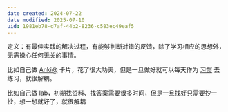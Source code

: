 ```yaml
---
date created: 2024-07-22
date modified: 2025-07-10
uid: 1981eb78-d7af-44b2-8236-c583ec49eaf5
---
```


定义：有最佳实践的解决过程，有能够判断对错的反馈，除了学习相应的思想外，无需操心任何无关的事情。

比如自己做 [Anki@](Anki@.md) 卡片，花了很大功夫，但是一旦做好就可以每天作为 [习惯](习惯) 去练习，就很解耦。

比如自己做 lab，初期找资料、找答案需要很多时间，但是一旦找好只需要抄一抄，想一想就好了，就很解耦
